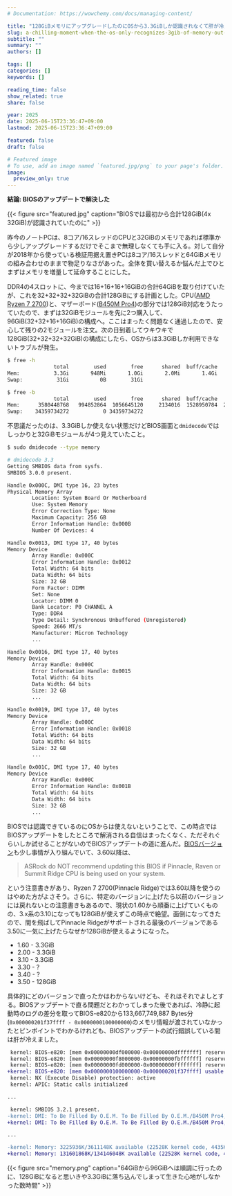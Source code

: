 ```yaml
---
# Documentation: https://wowchemy.com/docs/managing-content/

title: "128GiBメモリにアップグレードしたのにOSから3.3GiBしか認識されなくて肝が冷えた話"
slug: a-chilling-moment-when-the-os-only-recognizes-3gib-of-memory-out-of-128gib
subtitle: ""
summary: ""
authors: []

tags: []
categories: []
keywords: []

reading_time: false
show_related: true
share: false

year: 2025
date: 2025-06-15T23:36:47+09:00
lastmod: 2025-06-15T23:36:47+09:00

featured: false
draft: false

# Featured image
# To use, add an image named `featured.jpg/png` to your page's folder.
image:
  preview_only: true
---
```


**結論: BIOSのアップデートで解決した**

{{< figure src="featured.jpg" caption="BIOSでは最初から合計128GiB(4x 32GiB)が認識されていたのに" >}}

昨今のノートPCは、8コア/16スレッドのCPUと32GiBのメモリであれば標準から少しアップグレードするだけでそこまで無理しなくても手に入る。対して自分が2018年から使っている検証用据え置きPCは8コア/16スレッドと64GiBメモリの組み合わせのままで物足りなさがあった。全体を買い替えるか悩んだ上でひとまずはメモリを増量して延命することにした。

DDR4の4スロットに、今までは16+16+16+16GiBの合計64GiBを取り付けていたが、これを32+32+32+32GiBの合計128GiBにする計画とした。CPU([AMD Ryzen 7 2700](https://www.amd.com/ja/support/downloads/drivers.html/processors/ryzen/ryzen-2000-series/amd-ryzen-7-2700.html#amd_support_product_spec))と、マザーボード([B450M Pro4](https://www.asrock.com/mb/AMD/B450M%20Pro4/index.jp.asp))の部分では128GiB対応をうたっていたので、まずは32GiBモジュールを先に2つ購入して、96GiB(32+32+16+16GiB)の構成へ。ここはまったく問題なく通過したので、安心して残りの2モジュールを注文。次の日到着してウキウキで128GiB(32+32+32+32GiB)の構成にしたら、OSからは3.3GiBしか利用できないトラブルが発生。

```bash
$ free -h
               total        used        free      shared  buff/cache   available
Mem:           3.3Gi       948Mi       1.0Gi       2.0Mi       1.4Gi       2.2Gi
Swap:           31Gi          0B        31Gi

$ free -b
               total        used        free      shared  buff/cache   available
Mem:      3580448768   994852864  1056645120     2134016  1528950784  2404077568
Swap:    34359734272           0 34359734272
```

不思議だったのは、3.3GiBしか使えない状態だけどBIOS画面と`dmidecode`ではしっかりと32GiBモジュールが4つ見えていたこと。

```bash
$ sudo dmidecode --type memory

# dmidecode 3.3
Getting SMBIOS data from sysfs.
SMBIOS 3.0.0 present.

Handle 0x000C, DMI type 16, 23 bytes
Physical Memory Array
        Location: System Board Or Motherboard
        Use: System Memory
        Error Correction Type: None
        Maximum Capacity: 256 GB
        Error Information Handle: 0x000B
        Number Of Devices: 4

Handle 0x0013, DMI type 17, 40 bytes
Memory Device
        Array Handle: 0x000C
        Error Information Handle: 0x0012
        Total Width: 64 bits
        Data Width: 64 bits
        Size: 32 GB
        Form Factor: DIMM
        Set: None
        Locator: DIMM 0
        Bank Locator: P0 CHANNEL A
        Type: DDR4
        Type Detail: Synchronous Unbuffered (Unregistered)
        Speed: 2666 MT/s
        Manufacturer: Micron Technology
        ...

Handle 0x0016, DMI type 17, 40 bytes
Memory Device
        Array Handle: 0x000C
        Error Information Handle: 0x0015
        Total Width: 64 bits
        Data Width: 64 bits
        Size: 32 GB
        ...

Handle 0x0019, DMI type 17, 40 bytes
Memory Device
        Array Handle: 0x000C
        Error Information Handle: 0x0018
        Total Width: 64 bits
        Data Width: 64 bits
        Size: 32 GB
        ...

Handle 0x001C, DMI type 17, 40 bytes
Memory Device
        Array Handle: 0x000C
        Error Information Handle: 0x001B
        Total Width: 64 bits
        Data Width: 64 bits
        Size: 32 GB
        ...
```

BIOSでは認識できているのにOSからは使えないということで、この時点ではBIOSアップデートをしたところで解消される自信はまったくなく、ただそれぐらいしか試せることがないのでBIOSアップデートの道に進んだ。[BIOSバージョン](https://www.asrock.com/mb/AMD/B450M%20Pro4/index.jp.asp#BIOS)も少し事情が入り組んでいて、3.60以降は、

> ASRock do NOT recommend updating this BIOS if Pinnacle, Raven or Summit Ridge CPU is being used on your system.

という注意書きがあり、Ryzen 7 2700(Pinnacle Ridge)では3.60以降を使うのはやめた方がよさそう。さらに、特定のバージョンに上げたら以前のバージョンには戻れないとの注意書きもあるので、現状の1.60から順番に上げていくものの、3.x系の3.10になっても128GiBが使えずこの時点で絶望。面倒になってきたので、間を飛ばしてPinnacle Ridgeがサポートされる最後のバージョンである3.50に一気に上げたらなぜか128GiBが使えるようになった。

- 1.60 - 3.3GiB
- 2.00 - 3.3GiB
- 3.10 - 3.3GiB
- 3.30 - ?
- 3.40 - ?
- 3.50 - 128GiB

具体的にどのバージョンで直ったかはわからないけども、それはそれでよしとする。BIOSアップデートで直る問題だとわかってしまった後であれば、冷静に起動時のログの差分を取ってBIOS-e820から133,667,749,887 Bytes分(`0x000000201f37ffff - 0x0000000100000000`)のメモリ情報が渡されていなかったとピンポイントでわかるけれども、BIOSアップデートの試行錯誤している間は肝が冷えました。

```diff
 kernel: BIOS-e820: [mem 0x00000000df000000-0x00000000dfffffff] reserved
 kernel: BIOS-e820: [mem 0x00000000f8000000-0x00000000fbffffff] reserved
 kernel: BIOS-e820: [mem 0x00000000fd000000-0x00000000ffffffff] reserved
+kernel: BIOS-e820: [mem 0x0000000100000000-0x000000201f37ffff] usable
 kernel: NX (Execute Disable) protection: active
 kernel: APIC: Static calls initialized

...

 kernel: SMBIOS 3.2.1 present.
-kernel: DMI: To Be Filled By O.E.M. To Be Filled By O.E.M./B450M Pro4, BIOS P3.10 03/07/2019
+kernel: DMI: To Be Filled By O.E.M. To Be Filled By O.E.M./B450M Pro4, BIOS P3.50 07/18/2019

...

-kernel: Memory: 3225936K/3611148K available (22528K kernel code, 4435K rwdata, 13952K rodata, 4988K init, 4728K bss, 384952K reserved, 0K cma-reserved)
+kernel: Memory: 131601868K/134146048K available (22528K kernel code, 4435K rwdata, 13952K rodata, 4988K init, 4728K bss, 2543920K reserved, 0K cma-reserved)
```

{{< figure src="memory.png" caption="64GiBから96GiBへは順調に行ったのに、128GiBになると思いきや3.3GiBに落ち込んでしまって生きた心地がしなかった数時間" >}}
